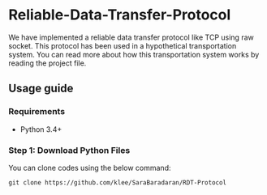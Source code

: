 # Reliable-Data-Transfer-Protocol


We have implemented a reliable data transfer protocol like TCP using raw socket. This protocol has been used in a hypothetical transportation system.
You can read more about how this transportation system works by reading the project file.


## Usage guide

### Requirements
* Python 3.4+

### Step 1: Download Python Files
You can clone codes using the below command:
```
git clone https://github.com/klee/SaraBaradaran/RDT-Protocol
```
